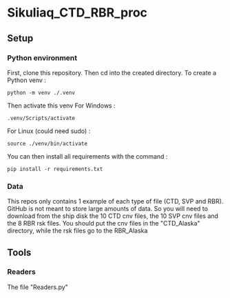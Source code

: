 # Sikuliaq_CTD_RBR_proc
## Setup
### Python environment
First, clone this repository. Then cd into the created directory. To create a Python venv :
```
python -m venv ./.venv
```
Then activate this venv
For Windows :
```
.venv/Scripts/activate
```
For Linux (could need sudo) :
```
source ./venv/bin/activate
```
You can then install all requirements with the command :
```
pip install -r requirements.txt
```
### Data
This repos only contains 1 example of each type of file (CTD, SVP and RBR). GitHub is not meant to store large amounts of data. So you will need to download from the ship disk the 10 CTD cnv files, the 10 SVP cnv files and the 8 RBR rsk files.
You should put the cnv files in the "CTD_Alaska" directory, while the rsk files go to the RBR_Alaska
## Tools
### Readers
The file "Readers.py"
